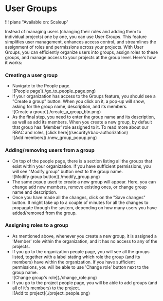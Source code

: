 # User Groups

!!! plans "Available on: <span class="plans-box">Scaleup</span>"

Instead of managing users (changing their roles and adding them to individual projects) one by one, you can use User Groups. This feature simplifies user management, enhances access control, and streamlines the assignment of roles and permissions across your projects. With User Groups, you can efficiently organize users into groups, assign roles to these groups, and manage access to your projects at the group level. Here's how it works:

### Creating a user group
<ul>
 <li> Navigate to the People page. </li>
![People page](./go_to_people_page.png)
 <li>  If your organization has access to the Groups feature, you should see a "Create a group" button. When you click on it, a pop-up will show,  asking for the group name, description, and its members. </li>
![Create a group](./create_a_group_btn.png)
 <li>  As the final step, you need to enter the group name and its description, as well as add its members. When you create a new group, by default that group has 'Member' role assigned to it. To read more about our RBAC and roles, [click here](/security/rbac-authorization) </li>
![Add members](./new_group_popup.png)
</ul>

### Adding/removing users from a group
<ul>
 <li> On top of the people page, there is a section listing all the groups that exist within your organization. If you have sufficient permissions, you will see "Modify group" button next to the group name. </li>
![Modify group button](./modify_group.png)
 <li> The same popup used to create a new group will appear. Here, you can change add new members, remove existing ones, or change group name and description.</li>
 <li> Once you have made all the changes, click on the "Save changes" button. It might take up to a couple of minutes for all the changes to propagate through the system, depending on how many users you have added/removed from the group. </li>
</ul>

###  Assigning roles to a group
<ul>
 <li> As mentioned above, whenever you create a new group, it is assigned a 'Member' role within the organization, and it has no access to any of the projects. </li>
 <li> If you go to the organization people page, you will see all the groups listed,  together with a label stating which role the group (and its members) have within the organization. If you have sufficient permissions, you will be able to use 'Change role' button next to the group name. </li>
![Change group's role](./change_role.png)
 <li> If you go to the project people page, you will be able to add groups (and all of it's members) to the project. </li>
![Add to project](./project_people.png)
</ul>
